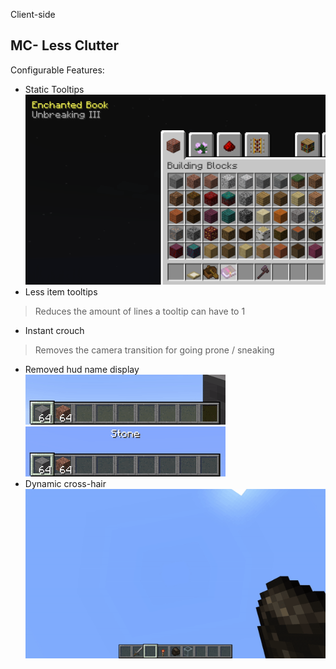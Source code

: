 Client-side
## MC- Less Clutter
Configurable Features:
- Static Tooltips  
![](img/1.png)  
- Less item tooltips  
> Reduces the amount of lines a tooltip can have to 1

- Instant crouch  
> Removes the camera transition for going prone / sneaking

- Removed hud name display  
![](img/1.gif)  
![](img/2.gif)  
- Dynamic cross-hair  
![](img/3.gif)  

